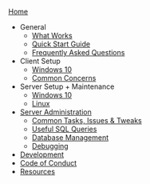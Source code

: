 [Home](https://github.com/LandSandBoat/server/wiki)

* General
  * [What Works](https://github.com/LandSandBoat/server/wiki/What-Works)
  * [Quick Start Guide](https://github.com/LandSandBoat/server/wiki/Quick-Start-Guide)
  * [Frequently Asked Questions](https://github.com/LandSandBoat/server/wiki/Frequently-Asked-Questions)
* Client Setup
  * [Windows 10](https://github.com/LandSandBoat/server/wiki/Client-setup-%5BWindows%5D)
  * [Common Concerns](https://github.com/LandSandBoat/server/wiki/Miscellaneous-(Client))
* Server Setup + Maintenance
  * [Windows 10](https://github.com/LandSandBoat/server/wiki/Server-setup-and-maintenance-%5BWindows-10%5D)
  * [Linux](https://github.com/LandSandBoat/server/wiki/Server-Setup-and-Maintenance-%5BLinux%5D)
* [Server Administration](https://github.com/LandSandBoat/server/wiki/Server-Administration)
  * [Common Tasks, Issues & Tweaks](https://github.com/LandSandBoat/server/wiki/Miscellaneous-(Server))
  * [Useful SQL Queries](https://github.com/LandSandBoat/server/wiki/Useful-SQL-queries)
  * [Database Management](https://github.com/LandSandBoat/server/wiki/Database-Management)
  * [Debugging](https://github.com/LandSandBoat/server/wiki/Debugging)
* [Development](https://github.com/LandSandBoat/server/wiki/Development)
* [Code of Conduct](https://github.com/LandSandBoat/server/wiki/Contributor-Conduct)
* [Resources](https://github.com/LandSandBoat/server/wiki/Resources)
